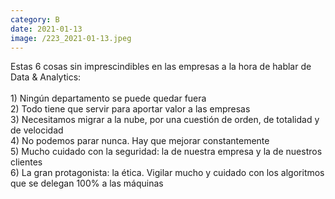 ```yaml
--- 
category: B 
date: 2021-01-13 
image: /223_2021-01-13.jpeg 
--- 
```


Estas  6 cosas sin imprescindibles en las empresas a la hora de hablar de Data & Analytics:<br><br>1) Ningún departamento se puede quedar fuera<br>2) Todo tiene que servir para aportar valor a las empresas<br>3) Necesitamos migrar a la nube, por una cuestión de orden, de totalidad y de velocidad<br>4) No podemos parar nunca. Hay que mejorar constantemente<br>5) Mucho cuidado con la seguridad: la de nuestra empresa y la de nuestros clientes<br>6) La gran protagonista: la ética. Vigilar mucho y cuidado con los algoritmos que se delegan 100% a las máquinas